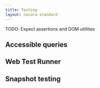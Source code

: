 ```yaml
---
title: Testing
layout: nacara-standard
---
```


TODO: Expect assertions and DOM utilities

## Accessible queries

## Web Test Runner

## Snapshot testing
